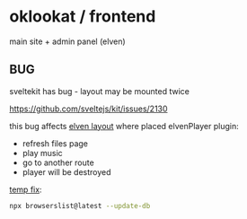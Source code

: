 # oklookat / frontend
main site + admin panel (elven)


## BUG
sveltekit has bug - layout may be mounted twice

https://github.com/sveltejs/kit/issues/2130

this bug affects [elven layout](./src/routes/elven/__layout@root.svelte) where placed elvenPlayer plugin:
- refresh files page
- play music
- go to another route 
- player will be destroyed

[temp fix](https://github.com/sveltejs/kit/issues/2130#issuecomment-1104692771): 
```bash
npx browserslist@latest --update-db
```